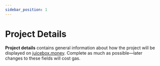 ```yaml
---
sidebar_position: 1
---
```


# Project Details

**Project details** contains general information about how the project will be displayed on [juicebox.money](https://www.juicebox.money). Complete as much as possible—later changes to these fields will cost gas.
